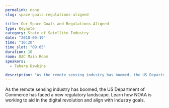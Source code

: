 ```yaml
---
permalink: none
slug: space-goals-regulations-aligned

title: Our Space Goals and Regulations Aligned
type: Keynote
category: State of Satellite Industry
date: "2018-09-19"
time: "10:20"
time_slot: "09:05"
duration: 10
room: DAC Main Room
speakers:
  - Tahara Dawkins

description: "As the remote sensing industry has boomed, the US Department of Commerce has faced a new regulatory landscape. Learn how NOAA is working to aid in the digital revolution and align with industry goals."
---
```

As the remote sensing industry has boomed, the US Department of Commerce has faced a new regulatory landscape. Learn how NOAA is working to aid in the digital revolution and align with industry goals.
